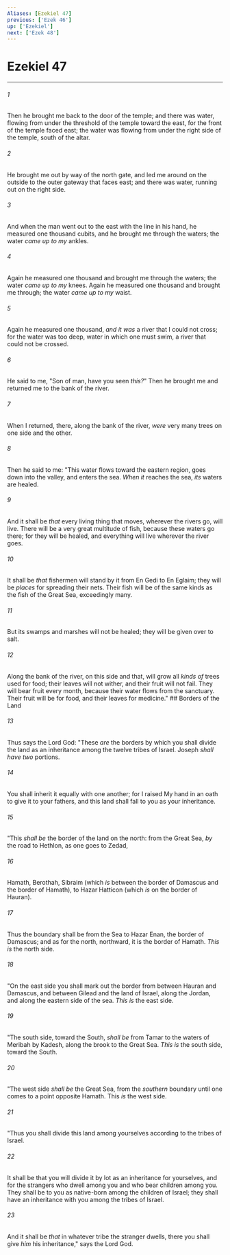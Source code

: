 ```yaml
---
Aliases: [Ezekiel 47]
previous: ['Ezek 46']
up: ['Ezekiel']
next: ['Ezek 48']
---
```

# Ezekiel 47

***


###### 1 
Then he brought me back to the door of the temple; and there was water, flowing from under the threshold of the temple toward the east, for the front of the temple faced east; the water was flowing from under the right side of the temple, south of the altar. 

###### 2 
He brought me out by way of the north gate, and led me around on the outside to the outer gateway that faces east; and there was water, running out on the right side. 

###### 3 
And when the man went out to the east with the line in his hand, he measured one thousand cubits, and he brought me through the waters; the water _came up to my_ ankles. 

###### 4 
Again he measured one thousand and brought me through the waters; the water _came up to my_ knees. Again he measured one thousand and brought me through; the water _came up to my_ waist. 

###### 5 
Again he measured one thousand, _and it was_ a river that I could not cross; for the water was too deep, water in which one must swim, a river that could not be crossed. 

###### 6 
He said to me, "Son of man, have you seen _this?_" Then he brought me and returned me to the bank of the river. 

###### 7 
When I returned, there, along the bank of the river, _were_ very many trees on one side and the other. 

###### 8 
Then he said to me: "This water flows toward the eastern region, goes down into the valley, and enters the sea. _When it_ reaches the sea, _its_ waters are healed. 

###### 9 
And it shall be _that_ every living thing that moves, wherever the rivers go, will live. There will be a very great multitude of fish, because these waters go there; for they will be healed, and everything will live wherever the river goes. 

###### 10 
It shall be _that_ fishermen will stand by it from En Gedi to En Eglaim; they will be _places_ for spreading their nets. Their fish will be of the same kinds as the fish of the Great Sea, exceedingly many. 

###### 11 
But its swamps and marshes will not be healed; they will be given over to salt. 

###### 12 
Along the bank of the river, on this side and that, will grow all _kinds of_ trees used for food; their leaves will not wither, and their fruit will not fail. They will bear fruit every month, because their water flows from the sanctuary. Their fruit will be for food, and their leaves for medicine." ## Borders of the Land 

###### 13 
Thus says the Lord God: "These _are_ the borders by which you shall divide the land as an inheritance among the twelve tribes of Israel. Joseph _shall have two_ portions. 

###### 14 
You shall inherit it equally with one another; for I raised My hand in an oath to give it to your fathers, and this land shall fall to you as your inheritance. 

###### 15 
"This _shall be_ the border of the land on the north: from the Great Sea, _by_ the road to Hethlon, as one goes to Zedad, 

###### 16 
Hamath, Berothah, Sibraim (which _is_ between the border of Damascus and the border of Hamath), to Hazar Hatticon (which _is_ on the border of Hauran). 

###### 17 
Thus the boundary shall be from the Sea to Hazar Enan, the border of Damascus; and as for the north, northward, it is the border of Hamath. _This is_ the north side. 

###### 18 
"On the east side you shall mark out the border from between Hauran and Damascus, and between Gilead and the land of Israel, along the Jordan, and along the eastern side of the sea. _This is_ the east side. 

###### 19 
"The south side, toward the South, _shall be_ from Tamar to the waters of Meribah by Kadesh, along the brook to the Great Sea. _This is_ the south side, toward the South. 

###### 20 
"The west side _shall be_ the Great Sea, from the _southern_ boundary until one comes to a point opposite Hamath. This _is_ the west side. 

###### 21 
"Thus you shall divide this land among yourselves according to the tribes of Israel. 

###### 22 
It shall be that you will divide it by lot as an inheritance for yourselves, and for the strangers who dwell among you and who bear children among you. They shall be to you as native-born among the children of Israel; they shall have an inheritance with you among the tribes of Israel. 

###### 23 
And it shall be _that_ in whatever tribe the stranger dwells, there you shall give _him_ his inheritance," says the Lord God.
